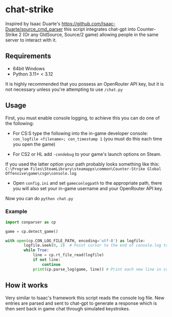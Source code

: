 # chat-strike

Inspired by Isaac Duarte's https://github.com/Isaac-Duarte/source_cmd_parser this script integrates chat-gpt into Counter-Strike 2 (Or any GldSource, Source/2 game) allowing people in the same server to interact with it.

## Requirements

- 64bit Windows
- Python 3.11+ < 3.12

It is highly recommended that you possess an OpenRouter API key, but it is not necessary unless you're attempting to use `/chat.py`

## Usage

First, you must enable console logging, to achieve this you can do one of the following:

+ For CS:S type the following into the in-game developer console: ``con_logfile <filename>; con_timestamp 1`` (you must do this each time you open the game)

+ For CS2 or HL add `-condebug` to your game's launch options on Steam.

If you used the latter option your path probably looks something like this: ``C:\Program Files\SteamLibrary\steamapps\common\Counter-Strike Global Offensive\game\csgo\console.log``

+ Open `config.ini` and set `gameconlogpath` to the appropriate path, there you will also set your in-game username and your OpenRouter API key.

Now you can do `python chat.py`


### Example

```python
import conparser as cp

game = cp.detect_game()

with open(cp.CON_LOG_FILE_PATH, encoding='utf-8') as logfile:
        logfile.seek(0, 2)  # Point cursor to the end of console.log to retrieve latest line
        while True:
            line = cp.rt_file_read(logfile)
            if not line:
                continue
            print(cp.parse_log(game, line)) # Print each new line in console log file to terminal
```


## How it works

Very similar to Isaac's framework this script reads the console log file. New entries are parsed and sent to chat-gpt to generate a response which is then sent back in game chat through simulated keystrokes.